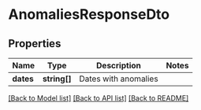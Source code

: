 # AnomaliesResponseDto

## Properties
Name | Type | Description | Notes
------------ | ------------- | ------------- | -------------
**dates** | **string[]** | Dates with anomalies | 

[[Back to Model list]](../README.md#documentation-for-models) [[Back to API list]](../README.md#documentation-for-api-endpoints) [[Back to README]](../README.md)


